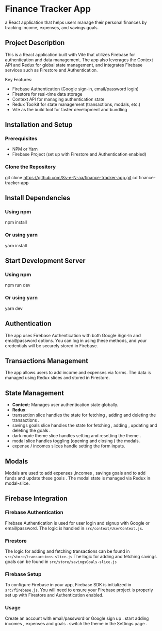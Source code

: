 # Finance Tracker App

a React application that helps users manage their personal finances by tracking income, expenses, and savings goals.

## Project Description
This is a React application built with Vite that utilizes Firebase for authentication and data management.
The app also leverages the Context API and Redux for global state management, and integrates Firebase services such as Firestore and Authentication.

Key Features:
- Firebase Authentication (Google sign-in, email/password login)
- Firestore for real-time data storage
- Context API for managing authentication state
- Redux Toolkit for state management (transactions, modals, etc.)
- Vite as the build tool for faster development and bundling

## Installation and Setup
### Prerequisites
- NPM or Yarn
- Firebase Project (set up with Firestore and Authentication enabled)

### Clone the Repository

git clone https://github.com/Ss-e-N-aa/finance-tracker-app.git
cd finance-tracker-app

## Install Dependencies
### Using npm
npm install

### Or using yarn
yarn install

## Start Development Server
### Using npm
npm run dev

### Or using yarn
yarn dev

## Authentication
The app uses Firebase Authentication with both Google Sign-In and email/password options. You can log in using these methods, and your credentials will be securely stored in Firebase.

## Transactions Management
The app allows users to add income and expenses via forms. The data is managed using Redux slices and stored in Firestore.

## State Management
- **Context**: Manages user authentication state globally.
- **Redux**:
- transaction slice handles the state for fetching , adding and deleting the transactions .
- savings goals slice handles the state for fetching , adding , updating and deleting the goals .
- dark mode theme slice handles setting and resetting the theme .
- modal slice handles toggling (opening and closing ) the modals.
- expense / incomes slices handle setting the form inputs.

## Modals
Modals are used to add expenses ,incomes , savings goals and to add funds and update these goals . The modal state is managed via Redux in modal-slice.

## Firebase Integration

### Firebase Authentication
Firebase Authentication is used for user login and signup with Google or email/password. The logic is handled in `src/context/UserContext.js`.

### Firestore
The logic for adding and fetching transactions can be found in `src/store/transactions-slice.js` 
The logic for adding and fetching savings goals can be found in `src/store/savingsGoals-slice.js`

### Firebase Setup
To configure Firebase in your app, Firebase SDK is initialized in `src/firebase.js`. You will need to ensure your Firebase project is properly set up with Firestore and Authentication enabled.

### Usage

Create an account with email/password or Google sign up . 
start adding incomes , expenses and goals .
switch the theme in the Settings page . 
